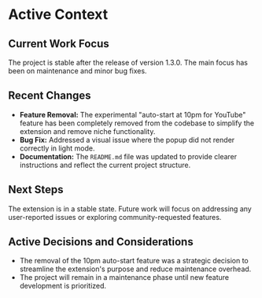 # Active Context

## Current Work Focus
The project is stable after the release of version 1.3.0. The main focus has been on maintenance and minor bug fixes.

## Recent Changes
- **Feature Removal:** The experimental "auto-start at 10pm for YouTube" feature has been completely removed from the codebase to simplify the extension and remove niche functionality.
- **Bug Fix:** Addressed a visual issue where the popup did not render correctly in light mode.
- **Documentation:** The `README.md` file was updated to provide clearer instructions and reflect the current project structure.

## Next Steps
The extension is in a stable state. Future work will focus on addressing any user-reported issues or exploring community-requested features.

## Active Decisions and Considerations
- The removal of the 10pm auto-start feature was a strategic decision to streamline the extension's purpose and reduce maintenance overhead.
- The project will remain in a maintenance phase until new feature development is prioritized.

